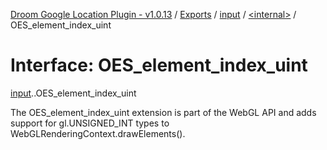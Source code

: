 [Droom Google Location Plugin - v1.0.13](../README.md) / [Exports](../modules.md) / [input](../modules/input.md) / [<internal\>](../modules/input._internal_.md) / OES\_element\_index\_uint

# Interface: OES\_element\_index\_uint

[input](../modules/input.md).[<internal>](../modules/input._internal_.md).OES_element_index_uint

The OES_element_index_uint extension is part of the WebGL API and adds support for gl.UNSIGNED_INT types to WebGLRenderingContext.drawElements().

